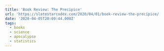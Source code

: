 ```yaml
---
title: 'Book Review: The Precipice'
url: 'https://slatestarcodex.com/2020/04/01/book-review-the-precipice/'
date: '2020-04-05T20:09:44.000Z'
tags:
  - books
  - science
  - apocalypse
  - statistics
---
```

